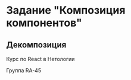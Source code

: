 # Задание "Композиция компонентов"                                         
## Декомпозиция
 
Курс по React в Нетологии

Группа RA-45
